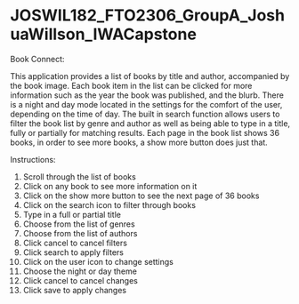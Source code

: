 # JOSWIL182_FTO2306_GroupA_JoshuaWillson_IWACapstone

Book Connect:

This application provides a list of books by title and author, accompanied by the book image. Each book item in the list can be clicked for more 
information such as the year the book was published, and the blurb. There is a night and day mode located in the settings for the comfort of the user, depending 
on the time of day. The built in search function allows users to filter the book list by genre and author as well as being able to type in a title, fully or
partially for matching results. Each page in the book list shows 36 books, in order to see more books, a show more button does just that.

Instructions:

1. Scroll through the list of books
2. Click on any book to see more information on it
3. Click on the show more button to see the next page of 36 books
4. Click on the search icon to filter through books
5. Type in a full or partial title
6. Choose from the list of genres
7. Choose from the list of authors
8. Click cancel to cancel filters
9. Click search to apply filters
10. Click on the user icon to change settings
11. Choose the night or day theme
12. Click cancel to cancel changes
13. Click save to apply changes
